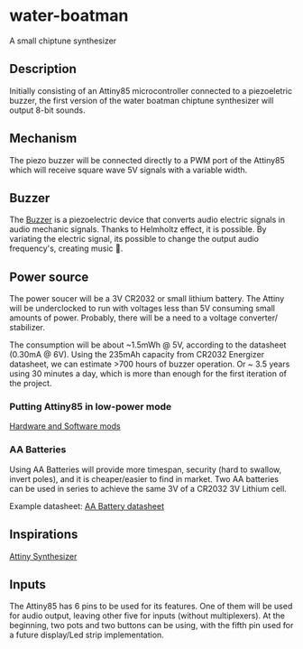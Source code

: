 # water-boatman
A small chiptune synthesizer

## Description

Initially consisting of an Attiny85
microcontroller connected to a piezoeletric
buzzer, the first version of the water boatman
chiptune synthesizer will output 8-bit sounds.

## Mechanism

The piezo buzzer will be connected directly to
a PWM port of the Attiny85 which will receive
square wave 5V signals with a variable width.

## Buzzer

The [Buzzer](https://en.m.wikipedia.org/wiki/Buzzer)
is a piezoelectric device that converts audio
electric signals in audio mechanic signals.
Thanks to Helmholtz effect, it is possible.
By variating the electric signal, its possible
to change the output audio frequency's, creating
music 🎵.

## Power source

The power soucer will be a 3V CR2032 or small lithium
battery. The Attiny will be underclocked to run with
voltages less than 5V consuming small amounts of power.
Probably, there will be a need to a voltage converter/
stabilizer.

The consumption will be about ~1.5mWh @ 5V,
according to the datasheet (0.30mA @ 6V).
Using the 235mAh capacity from CR2032 Energizer
datasheet, we can estimate >700 hours of
buzzer operation. Or ~ 3.5 years using 30 minutes
a day, which is more than enough for the first
iteration of the project.

### Putting Attiny85 in low-power mode

[Hardware and Software mods](https://wiki.liutyi.info/display/ARDUINO/Low+power+projects+digispark+ATtiny85+modification)

### AA Batteries

Using AA Batteries will provide more timespan,
security (hard to swallow, invert poles), and it
is cheaper/easier to find in market. Two AA batteries can be
used in series to achieve the same 3V of a CR2032 3V Lithium cell.

Example datasheet: [AA Battery datasheet](https://www.google.com/url?sa=t&source=web&rct=j&url=https://docs.rs-online.com/2a27/0900766b814ef4c0.pdf&ved=2ahUKEwj6ueWO3JP1AhXEq5UCHQb-AlQQFnoECBQQAQ&usg=AOvVaw273tPdYb386cwjVQZ5NmFo)
## Inspirations

[Attiny Synthesizer](https://forum.arduino.cc/t/attiny-synthesizer/439962)

## Inputs

The Attiny85 has 6 pins to be used for its
features. One of them will be used for audio
output, leaving other five for inputs (without
multiplexers). At the beginning, two pots and two
buttons can be using, with the fifth pin used for
a future display/Led strip implementation.
